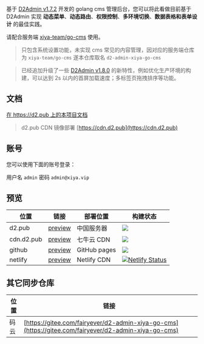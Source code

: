 基于 [D2Admin v1.7.2](https://github.com/d2-projects/d2-admin) 开发的 golang cms 管理后台，您可以将此看做目前基于 D2Admin 实现 **动态菜单**、**动态路由**、**权限控制**、**多环境切换**、**数据表格和表单设计** 的最佳实践。

请配合服务端 [xiya-team/go-cms](https://github.com/xiya-team/go-cms) 使用。

> 只包含系统设置功能，未实现 cms 常见的内容管理，因对应的服务端仓库为 `xiya-team/go-cms` 遂本仓库取名 `d2-admin-xiya-go-cms`

> 已经追加升级了一些 [D2Admin v1.8.0](https://github.com/d2-projects/d2-admin/releases/tag/1.8.0) 的新特性，例如优化生产环境的构建，可以达到 2s 以内的首屏加载速度；多标签页拖拽排序等功能。

## 文档

[在 https://d2.pub 上的本项目文档](https://d2.pub/zh/doc/d2-admin-xiya-go-cms/)

> d2.pub CDN 镜像部署 [https://cdn.d2.pub](https://cdn.d2.pub)

## 账号

您可以使用下面的账号登录：

用户名 `admin` 密码 `admin@xiya.vip`

## 预览

| 位置 | 链接 | 部署位置 | 构建状态 |
| --- | --- | --- | --- |
| d2.pub | [preview](https://d2.pub/d2-admin-xiya-go-cms/preview) | 中国服务器 | [![](https://github.com/d2-projects/d2-admin-xiya-go-cms/workflows/Deploy%20https%3A%2F%2Fd2.pub/badge.svg)](https://github.com/d2-projects/d2-admin-xiya-go-cms/actions?query=workflow%3A%22Deploy+https%3A%2F%2Fd2.pub%22) |
| cdn.d2.pub | [preview](https://cdn.d2.pub/d2-admin-xiya-go-cms/preview) | 七牛云 CDN | [![](https://github.com/d2-projects/d2-admin-xiya-go-cms/workflows/Deploy%20https%3A%2F%2Fcdn.d2.pub/badge.svg)](https://github.com/d2-projects/d2-admin-xiya-go-cms/actions?query=workflow%3A%22Deploy+https%3A%2F%2Fcdn.d2.pub%22) |
| github | [preview](https://d2-projects.github.io/d2-admin-xiya-go-cms) | GitHub pages | [![](https://github.com/d2-projects/d2-admin-xiya-go-cms/workflows/Deploy%20Github/badge.svg)](https://github.com/d2-projects/d2-admin-xiya-go-cms/actions?query=workflow%3A%22Deploy+Github%22) |
| netlify | [preview](https://d2-admin-xiya-go-cms.netlify.com) | Netlify CDN | [![Netlify Status](https://api.netlify.com/api/v1/badges/8fea8718-2196-45de-bbb8-436c3f4da408/deploy-status)](https://app.netlify.com/sites/d2-admin-xiya-go-cms/deploys) |

## 其它同步仓库

| 位置 | 链接 |
| --- | --- |
| 码云 | [https://gitee.com/fairyever/d2-admin-xiya-go-cms](https://gitee.com/fairyever/d2-admin-xiya-go-cms) |
